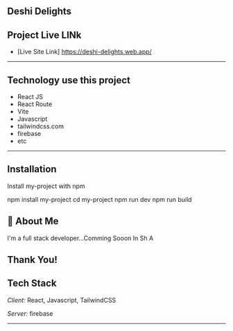 ## Deshi Delights


## Project Live LINk

 - [Live Site Link]
    https://deshi-delights.web.app/


---------
## Technology use this project

- React JS
- React Route 
- Vite
- Javascript
- tailwindcss.com
- firebase
- etc
---------


## Installation

Install my-project with npm

  npm install my-project
  cd my-project
  npm run dev
  npm run build
    
## 🚀 About Me
I'm a full stack developer...Comming Sooon In Sh A


## Thank You!


## Tech Stack

*Client:* React, Javascript, TailwindCSS

*Server:* firebase

---